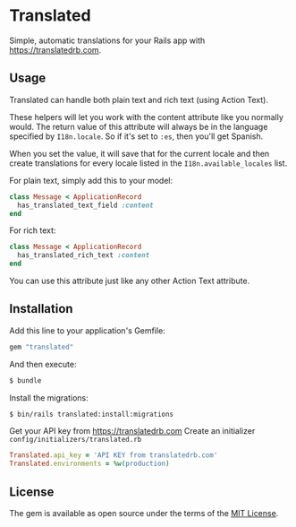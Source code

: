 # Translated
Simple, automatic translations for your Rails app with https://translatedrb.com.

## Usage
Translated can handle both plain text and rich text (using Action Text).

These helpers will let you work with the content attribute like you normally would. The return value of this attribute will always be in the language specified by `I18n.locale`. So if it's set to `:es`, then you'll get Spanish.

When you set the value, it will save that for the current locale and then create translations for every locale listed in the `I18n.available_locales` list.

For plain text, simply add this to your model:

```ruby
class Message < ApplicationRecord
  has_translated_text_field :content
end
```

For rich text:

```ruby
class Message < ApplicationRecord
  has_translated_rich_text :content
end
```

You can use this attribute just like any other Action Text attribute.

## Installation
Add this line to your application's Gemfile:

```ruby
gem "translated"
```

And then execute:
```bash
$ bundle
```

Install the migrations:
```bash
$ bin/rails translated:install:migrations
```

Get your API key from https://translatedrb.com
Create an initializer `config/initializers/translated.rb`
```ruby
Translated.api_key = 'API KEY from translatedrb.com'
Translated.environments = %w(production)
```

## License
The gem is available as open source under the terms of the [MIT License](https://opensource.org/licenses/MIT).
